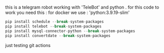 this is a telegram robot working with 'TeleBot' and python .
for this code to work you need this :
for docker we use : 'python:3.9.19-slim'
```python
pip install schedule --break-system-packages
pip install telebot --break-system-packages
pip install mysql-connector-python --break-system-packages
pip install convertdate --break-system-packages
```
just testing git actions